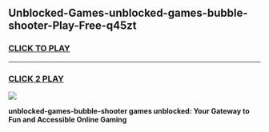 
## Unblocked-Games-unblocked-games-bubble-shooter-Play-Free-q45zt
<h3>
<a href="https://premium76.site?title=unblocked-games-bubble-shooter&ref=21A">CLICK TO PLAY</a></h3>
<hr>

<h3>
<a href="https://premium76.site?title=unblocked-games-bubble-shooter&ref=21A">CLICK 2 PLAY</a>
  
</h3>

<a href="https://premium76.site?title=unblocked-games-bubble-shooter&ref=21A"><img src="https://clearcache.store/games.png"></a>


**unblocked-games-bubble-shooter games unblocked: Your Gateway to Fun and Accessible Online Gaming**
